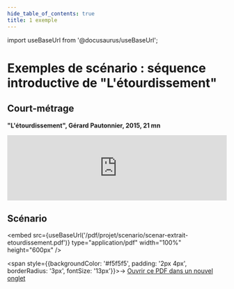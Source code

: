 ```yaml
---
hide_table_of_contents: true
title: 1 exemple
---
```


import useBaseUrl from '@docusaurus/useBaseUrl';

# Exemples de scénario : séquence introductive de "L'étourdissement"

## Court-métrage

**"L'étourdissement", Gérard Pautonnier, 2015, 21 mn**   

<iframe src="https://drive.google.com/file/d/1E-fVL1VqGF6_VeZNHs1fhhgCFOfYCc6u/preview" width="100%" style={{aspectRatio: "640/480"}} frameborder="0" allow="autoplay"></iframe>

## Scénario

<embed
  src={useBaseUrl('/pdf/projet/scenario/scenar-extrait-etourdissement.pdf')}
  type="application/pdf"
  width="100%"
  height="600px"
/>

<span style={{backgroundColor: '#f5f5f5', padding: '2px 4px', borderRadius: '3px', fontSize: '13px'}}>→ [Ouvrir ce PDF dans un nouvel onglet](/pdf/projet/scenario/scenar-extrait-etourdissement.pdf)</span>